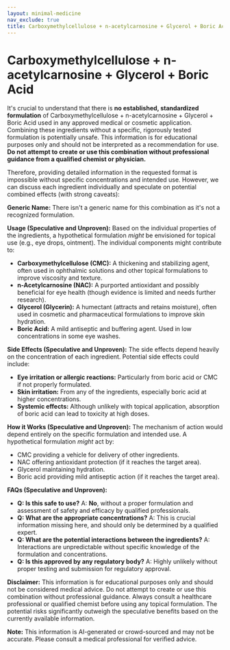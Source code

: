 ```yaml
---
layout: minimal-medicine
nav_exclude: true
title: Carboxymethylcellulose + n-acetylcarnosine + Glycerol + Boric Acid
---
```


# Carboxymethylcellulose + n-acetylcarnosine + Glycerol + Boric Acid

It's crucial to understand that there is **no established, standardized formulation** of Carboxymethylcellulose + n-acetylcarnosine + Glycerol + Boric Acid used in any approved medical or cosmetic application.  Combining these ingredients without a specific, rigorously tested formulation is potentially unsafe.  This information is for educational purposes only and should not be interpreted as a recommendation for use.  **Do not attempt to create or use this combination without professional guidance from a qualified chemist or physician.**

Therefore, providing detailed information in the requested format is impossible without specific concentrations and intended use. However, we can discuss each ingredient individually and speculate on potential combined effects (with strong caveats):

**Generic Name:**  There isn't a generic name for this combination as it's not a recognized formulation.

**Usage (Speculative and Unproven):**  Based on the individual properties of the ingredients, a hypothetical formulation *might* be envisioned for topical use (e.g., eye drops, ointment).  The individual components might contribute to:

* **Carboxymethylcellulose (CMC):** A thickening and stabilizing agent, often used in ophthalmic solutions and other topical formulations to improve viscosity and texture.
* **n-Acetylcarnosine (NAC):**  A purported antioxidant and possibly beneficial for eye health (though evidence is limited and needs further research).
* **Glycerol (Glycerin):** A humectant (attracts and retains moisture), often used in cosmetic and pharmaceutical formulations to improve skin hydration.
* **Boric Acid:**  A mild antiseptic and buffering agent.  Used in low concentrations in some eye washes.


**Side Effects (Speculative and Unproven):** The side effects depend heavily on the concentration of each ingredient. Potential side effects could include:

* **Eye irritation or allergic reactions:** Particularly from boric acid or CMC if not properly formulated.
* **Skin irritation:** From any of the ingredients, especially boric acid at higher concentrations.
* **Systemic effects:** Although unlikely with topical application, absorption of boric acid can lead to toxicity at high doses.


**How it Works (Speculative and Unproven):** The mechanism of action would depend entirely on the specific formulation and intended use.  A hypothetical formulation *might* act by:

* CMC providing a vehicle for delivery of other ingredients.
* NAC offering antioxidant protection (if it reaches the target area).
* Glycerol maintaining hydration.
* Boric acid providing mild antiseptic action (if it reaches the target area).


**FAQs (Speculative and Unproven):**

* **Q: Is this safe to use?** A:  **No**, without a proper formulation and assessment of safety and efficacy by qualified professionals.
* **Q: What are the appropriate concentrations?** A:  This is crucial information missing here, and should only be determined by a qualified expert.
* **Q: What are the potential interactions between the ingredients?** A:  Interactions are unpredictable without specific knowledge of the formulation and concentrations.
* **Q: Is this approved by any regulatory body?** A:  Highly unlikely without proper testing and submission for regulatory approval.



**Disclaimer:**  This information is for educational purposes only and should not be considered medical advice. Do not attempt to create or use this combination without professional guidance. Always consult a healthcare professional or qualified chemist before using any topical formulation.  The potential risks significantly outweigh the speculative benefits based on the currently available information.


**Note:** This information is AI-generated or crowd-sourced and may not be accurate. Please consult a medical professional for verified advice.